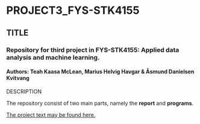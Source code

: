 # PROJECT3_FYS-STK4155
## TITLE
### Repository for third project in FYS-STK4155: Applied data analysis and machine learning.
#### Authors: Teah Kaasa McLean, Marius Helvig Havgar & Åsmund Danielsen Kvitvang
DESCRIPTION

The repository consist of two main parts, namely the **report** and **programs**.

[The project text may be found here.](https://github.com/CompPhysics/MachineLearning/blob/master/doc/Projects/2019/Project3/pdf/Project3.pdf)
